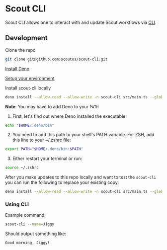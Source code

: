 # Scout CLI

Scout CLI allows one to interact with and update Scout workflows via
[CLI](https://en.wikipedia.org/wiki/Command-line_interface).

## Development

Clone the repo
```bash
git clone git@github.com:scoutos/scout-cli.git
```

[Install Deno](https://docs.deno.com/runtime/getting_started/installation/)

[Setup your environment](https://docs.deno.com/runtime/getting_started/setup_your_environment/)

Install scout-cli locally
```bash
deno install --allow-read --allow-write -n scout-cli src/main.ts --global
```
**Note**: You may have to add Deno to your `PATH`
1. First, let's find out where Deno installed the executable:
```bash
echo "$HOME/.deno/bin"
```
2. You need to add this path to your shell's PATH variable. For ZSH, add this line to your ~/.zshrc file:
```bash
export PATH="$HOME/.deno/bin:$PATH"
```
3. Either restart your terminal or run:
```bash
source ~/.zshrc
```

After you make updates to this repo locally and want to test the `scout-cli` you can run the following to replace your existing copy:
```bash
deno install --allow-read --allow-write -n scout-cli src/main.ts --global -f
```


### Using CLI

Example command:

```bash
scout-cli --name=Jiggy
```

Should output something like:
```
Good morning, Jiggy!
```
